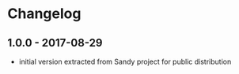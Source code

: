 # Changelog

## 1.0.0 - 2017-08-29
* initial version extracted from Sandy project for public distribution
